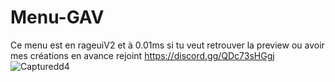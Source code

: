 # Menu-GAV
Ce menu est en rageuiV2 et à 0.01ms si tu veut retrouver la preview ou avoir mes créations en avance rejoint https://discord.gg/QDc73sHGgj
![Capturedd4](https://user-images.githubusercontent.com/88659966/141642264-e14ee1ae-05a2-4051-be40-54f0d26a9716.PNG)
